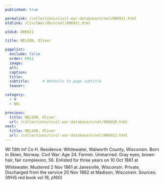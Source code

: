 ```yaml
---
published: true

permalink: /collections/civil-war-database/n/nel/006911.html
oldlink: /CivilWar/db/n/nel/006911.html

oldid: 006911

title: NELSON, Oliver

pagelist:
  exclude: false
  order: 6911
  image: 
  alt:
  caption:
  title:
  subtitle:      # Defaults to page subtitle
  teaser:

category: 
  - N 
  - NEL

previous:
  title: NELSON, Oliver
  url: /collections/civil-war-database/n/nel/006910.html  
next:
  title: NELSON, Oliver
  url: /collections/civil-war-database/n/nel/006912.html   
---
```

WI 13th Inf Co H. Residence: Whitewater, Walworth County, Wisconsin. Born in Skien, Norway. Civil War: Age 24. Farmer. Unmarried. Gray eyes, brown hair, fair complexion, 5&#146;6&#148;. Enlisted for three years on 10 Oct 1861 at Whitewater. Mustered 2 Nov 1861 at Janesville, Wisconsin. Private. Discharged from the service 20 Nov 1862 at Madison, Wisconsin. Sources: (WHS red book vol 18, p160)